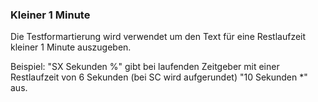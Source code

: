 ﻿### Kleiner 1 Minute

Die Testformartierung wird verwendet um den Text für eine Restlaufzeit kleiner 1 Minute auszugeben.

Beispiel: "SX Sekunden %" gibt bei laufenden Zeitgeber mit einer Restlaufzeit von 6 Sekunden (bei SC wird aufgerundet) "10 Sekunden *" aus.

